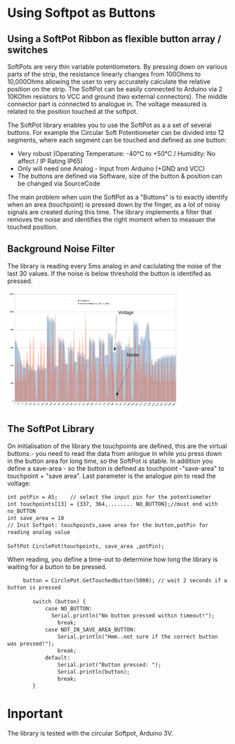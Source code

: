 # Using Softpot as Buttons

## Using a SoftPot Ribbon as flexible button array / switches
SoftPots are very thin variable potentiometers. By pressing down on various parts of the strip, the resistance linearly changes from 100Ohms to 10,000Ohms allowing the user to very accurately calculate the relative position on the strip.
The SoftPot can be easily connected to Arduino via 2 10KOhm resistors to VCC and ground (two external connectors). The middle connector part is connected to analogue in. The voltage measured is related to the position touched at the softpot.

The SoftPot library enables you to use the SoftPot as a a set of several buttons. For example the Circular Soft Potentiometer can be divided into 12 segments, where each segment can be touched and defined as one button:
* Very robust (Operating Temperature: 	-40°C to +50°C / Humidity: 	No affect  / IP Rating 	IP65)
* Only will need one Analog - Input from Arduino (+GND and VCC)
* The buttons are defined via Software, size of the button & position can be changed via SourceCode

The main problem when usin the SoftPot as a "Buttons" is to exactly identify when an area (touchpoint) is pressed down by the finger, as a lot of noisy signals are created during this time.
The library implements a filter that removes the noise and identifies the right moment when to measuer the touched position.

## Background Noise Filter
The library is reading every 5ms analog in and caclulating the noise of the last 30 values. If the noise is below threshold the button is identifed as pressed.

![alt text](https://github.com/happychriss/SoftPotButtons/blob/master/softpot_noise_filter.jpg "Voltage and Noise read from a Circular Ribbon SoftPot")


## The SoftPot Library
On initialisation of the library the touchpoints are defined, this are the virtual buttons.- you need to read the data from anlogue in while you press down in the button area for long time, so the SoftPot is stable. In addition you define a save-area - so the button is defined as touchpoint -"save-area" to touchpoint + "save area". Last parameter is the analogue pin to read the voltage:

```c_cpp
int potPin = A5;    // select the input pin for the potentiometer
int touchpoints[13] = {337, 364,........ NO_BUTTON};//must end with no_BUTTON
int save_area = 10
// Init Softpot: touchpoints,save area for the button,potPin for reading analog value

SoftPot CirclePot(touchpoints, save_area ,potPin);
```

When reading, you define a time-out to determine how long the library is waiting for a button to be pressed.

```c_cpp
     button = CirclePot.GetTouchedButton(5000); // wait 2 seconds if a button is pressed

        switch (button) {
            case NO_BUTTON:
              Serial.println("No button pressed within timeout!");
                break;
            case NOT_IN_SAVE_AREA_BUTTON:
                Serial.println("Hmm..not sure if the correct button was pressed!");
                break;
            default:
                Serial.print("Button pressed: ");
                Serial.println(button);
                break;
        }

```



# Inportant
The library is tested with the circular Softpot, Arduino 3V.

